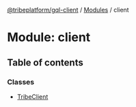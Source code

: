 [@tribeplatform/gql-client](../README.md) / [Modules](../modules.md) / client

# Module: client

## Table of contents

### Classes

- [TribeClient](../classes/client.TribeClient.md)
